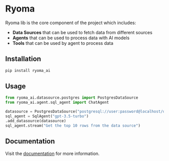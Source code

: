 # Ryoma

Ryoma lib is the core component of the project which includes:
- **Data Sources** that can be used to fetch data from different sources
- **Agents** that can be used to process data with AI models
- **Tools** that can be used by agent to process data

## Installation

```bash
pip install ryoma_ai
```

## Usage

```python
from ryoma_ai.datasource.postgres import PostgresDataSource
from ryoma_ai.agent.sql_agent import ChatAgent

datasource = PostgresDataSource("postgresql://user:password@localhost/db")
sql_agent = SqlAgent("gpt-3.5-turbo")
.add_datasource(datasource)
sql_agent.stream("Get the top 10 rows from the data source")
```

## Documentation
Visit the [documentation](https://project-ryoma.github.io/ryoma/) for more information.
